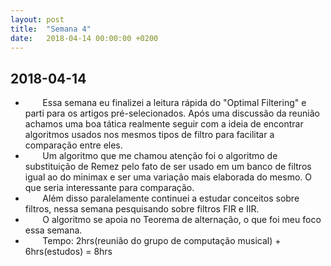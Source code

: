```yaml
---
layout: post
title:  "Semana 4"
date:   2018-04-14 00:00:00 +0200
---
```


## 2018-04-14

* &nbsp;&nbsp;&nbsp;&nbsp;&nbsp;&nbsp; Essa semana eu finalizei a leitura rápida do "Optimal Filtering" e parti para os artigos pré-selecionados. Após uma discussão da reunião achamos uma boa tática realmente seguir com a ideia de encontrar algoritmos usados nos mesmos tipos de filtro para facilitar a comparação entre eles.
* &nbsp;&nbsp;&nbsp;&nbsp;&nbsp;&nbsp; Um algoritmo que me chamou atenção foi o algoritmo de substituição de Remez pelo fato de ser usado em um banco de filtros igual ao do minimax e ser uma variação mais elaborada do mesmo. O que seria interessante para comparação.
* &nbsp;&nbsp;&nbsp;&nbsp;&nbsp;&nbsp; Além disso paralelamente continuei a estudar conceitos sobre filtros, nessa semana pesquisando sobre filtros FIR e IIR. 
* &nbsp;&nbsp;&nbsp;&nbsp;&nbsp;&nbsp; O algoritmo se apoia no Teorema de alternação, o que foi meu foco essa semana.
* &nbsp;&nbsp;&nbsp;&nbsp;&nbsp;&nbsp; Tempo: 2hrs(reunião do grupo de computação musical) + 6hrs(estudos) = 8hrs

